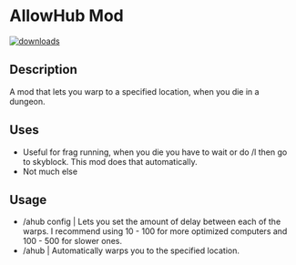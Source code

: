 # AllowHub Mod

 <a href="https://github.com/ddozzi/AllowHub-Mod/releases" target="_blank">
    <img alt="downloads" src="https://img.shields.io/github/downloads/ddozzi/AllowHub-Mod/total?color=4166f5&style=flat-square" />
  </a>


## Description
A mod that lets you warp to a specified location, when you die in a dungeon.

## Uses
- Useful for frag running, when you die you have to wait or do /l then go to skyblock. This mod does that automatically.
- Not much else

## Usage
- /ahub config | Lets you set the amount of delay between each of the warps. I recommend using 10 - 100 for more optimized computers and 100 - 500 for slower ones.
- /ahub | Automatically warps you to the specified location.

